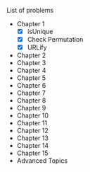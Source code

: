 List of problems

- Chapter 1
  - [x] isUnique
  - [x] Check Permutation
  - [x] URLify
- Chapter 2
- Chapter 3
- Chapter 4
- Chapter 5
- Chapter 6
- Chapter 7
- Chapter 8
- Chapter 9
- Chapter 10
- Chapter 11
- Chapter 12
- Chapter 13
- Chapter 14
- Chapter 15
- Advanced Topics
